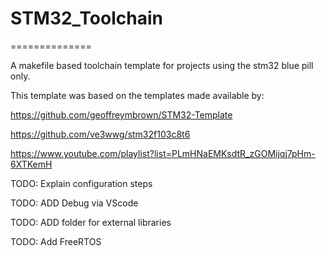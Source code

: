 # STM32_Toolchain
==============

A makefile based toolchain template for projects using the stm32 blue pill only.

This template was based on the templates made available by:

https://github.com/geoffreymbrown/STM32-Template

https://github.com/ve3wwg/stm32f103c8t6

https://www.youtube.com/playlist?list=PLmHNaEMKsdtR_zGOMijqj7pHm-6XTKemH


TODO: Explain configuration steps


TODO: ADD Debug via VScode

TODO: ADD folder for external libraries

TODO: Add FreeRTOS
